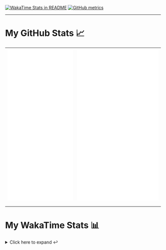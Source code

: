 [![WakaTime Stats in README](https://github.com/LOsioChico/LOsioChico/actions/workflows/waka.yml/badge.svg)](https://github.com/LOsioChico/LOsioChico/actions/workflows/waka.yml) [![GitHub metrics](https://github.com/LOsioChico/LOsioChico/actions/workflows/metrics.yml/badge.svg)](https://github.com/LOsioChico/LOsioChico/actions/workflows/metrics.yml)

---

# My GitHub Stats 📈

| ![](./assets/metrics.svg) | ![](./assets/metrics2.svg) |
| ------------------------- | -------------------------- |

---

# My WakaTime Stats 📊

<details>
<summary>Click here to expand ↩️</summary>
<br>

<!--START_SECTION:waka-->
![Code Time](http://img.shields.io/badge/Code%20Time-2%2C192%20hrs%206%20mins-blue)

![Lines of code](https://img.shields.io/badge/From%20Hello%20World%20I%27ve%20Written-396.6%20thousand%20lines%20of%20code-blue)

**🐱 My GitHub Data** 

> 📦 694.6 kB Used in GitHub's Storage 
 > 
> 🏆 40 Contributions in the Year 2025
 > 
> 🚫 Not Opted to Hire
 > 
> 📜 28 Public Repositories 
 > 
> 🔑 33 Private Repositories 
 > 
**I'm a Night 🦉** 

```text
🌞 Morning                614 commits         ███░░░░░░░░░░░░░░░░░░░░░░   13.90 % 
🌆 Daytime                1400 commits        ████████░░░░░░░░░░░░░░░░░   31.70 % 
🌃 Evening                1506 commits        █████████░░░░░░░░░░░░░░░░   34.10 % 
🌙 Night                  897 commits         █████░░░░░░░░░░░░░░░░░░░░   20.31 % 
```
📅 **I'm Most Productive on Thursday** 

```text
Monday                   631 commits         ████░░░░░░░░░░░░░░░░░░░░░   14.29 % 
Tuesday                  656 commits         ████░░░░░░░░░░░░░░░░░░░░░   14.85 % 
Wednesday                489 commits         ███░░░░░░░░░░░░░░░░░░░░░░   11.07 % 
Thursday                 808 commits         █████░░░░░░░░░░░░░░░░░░░░   18.29 % 
Friday                   673 commits         ████░░░░░░░░░░░░░░░░░░░░░   15.24 % 
Saturday                 745 commits         ████░░░░░░░░░░░░░░░░░░░░░   16.87 % 
Sunday                   415 commits         ██░░░░░░░░░░░░░░░░░░░░░░░   09.40 % 
```


📊 **This Week I Spent My Time On** 

```text
💬 Programming Languages: 
Other                    46 mins             █████████░░░░░░░░░░░░░░░░   34.19 % 
YAML                     32 mins             ██████░░░░░░░░░░░░░░░░░░░   23.59 % 
Astro                    20 mins             ████░░░░░░░░░░░░░░░░░░░░░   15.32 % 
Scala                    20 mins             ████░░░░░░░░░░░░░░░░░░░░░   15.00 % 
JSON                     14 mins             ███░░░░░░░░░░░░░░░░░░░░░░   10.96 % 
```

**I Mostly Code in TypeScript** 

```text
TypeScript               33 repos            ████████████░░░░░░░░░░░░░   50.00 % 
Scala                    9 repos             ███░░░░░░░░░░░░░░░░░░░░░░   13.64 % 
JavaScript               7 repos             ███░░░░░░░░░░░░░░░░░░░░░░   10.61 % 
CSS                      5 repos             ██░░░░░░░░░░░░░░░░░░░░░░░   07.58 % 
Astro                    3 repos             █░░░░░░░░░░░░░░░░░░░░░░░░   04.55 % 
```




 Last Updated on 24/05/2025 01:07:58 UTC
<!--END_SECTION:waka-->

## </details>
